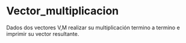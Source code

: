 # Vector_multiplicacion
Dados dos vectores V,M realizar su multiplicación termino a termino e imprimir su vector resultante.

